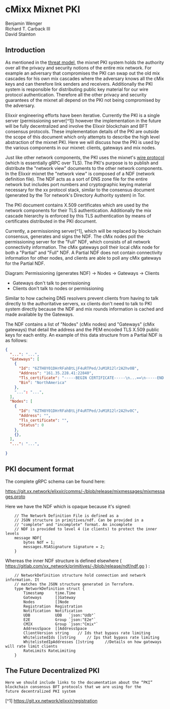
# cMixx Mixnet PKI

Benjamin Wenger  
Richard T. Carback III  
David Stainton  

## Introduction

As mentioned in the [threat model](threat_model.md), the mixnet PKI
system holds the authority over all the privacy and security notions
of the entire mix network. For example an adversary that compromises
the PKI can swap out the old mix cascades for his own mix cascades
where the adversary knows all the cMix keys and can therefore link
senders and receivers. Additionally the PKI system is responsible for
distributing public key material for our wire protocol
authentication. Therefore all the other privacy and security
guarantees of the mixnet all depend on the PKI not being compromised
by the adversary.

Elixxir engineering efforts have been iterative. Currently the PKI is
a single server (permissioning server[^1]) however the implementation
in the future will be fully decentralized and involve the Elixxir
blockchain and BFT consensus protocols. These implementation details
of the PKI are outside the scope of this document which only attempts
to describe the high level abstraction of the mixnet PKI. Here we will
discuss how the PKI is used by the various components in our mixnet:
clients, gateways and mix nodes.

Just like other network components, the PKI uses the mixnet's [wire
protocol](wire.md) (which is essentially gRPC over TLS). The PKI's
purpose is to publish and distribute the "network view"
documents to the other network components. In the Elixxir mixnet the
"network view" is composed of a NDF (network definition file).
The NDF acts as a sort of DNS zone file for the entire network
but includes port numbers and cryptographic keying material necessary
for the xx protocol stack, similar to the consensus document
(generated by the Tor network's Directory Authority system) in Tor.

The PKI document contains X.509 certificates which are used by the
network components for their TLS authentication. Additionally the mix
cascade hierarchy is enforced by this TLS authentication by means
of certificates distributed in the PKI document.

Currently, a permissioning server[^1], which will be replaced by 
blockchain consensus, generates and signs the NDF. The cMix nodes poll
the permissioning server for the "Full" NDF, which consists of all
network connectivity information. The cMix gateways poll their local 
cMix node for both a "Partial" and "Full" NDF. A Partial NDF does not
contain connectivity information for other nodes, and clients are able
to poll any cMix gateways for the Partial NDF.

Diagram: Permissioning (generates NDF) -> Nodes -> Gateways -> Clients

- Gateways don't talk to permissioning
- Clients don't talk to nodes or permissioning

Similar to how cacheing DNS resolvers prevent clients from having to
talk directly to the authoritative servers, xx clients don't need to talk
to PKI system directly because the NDF and mix rounds information is
cached and made available by the Gateways.

The NDF contains a list of "Nodes" (cMix nodes) and "Gateways" (cMix gateways) 
that detail the address and the PEM encoded TLS X.509 public keys for 
each entity. An example of this data structure from a Partial NDF is as follows: 

```json
{
  "...": "...",
  "Gateways": [
    {
      "Id": "6ZTH8Y01DHrRFahBtLjF4uRTPed/JuM1R12lr2A2hv0B",
      "Address": "161.35.228.41:22840",
      "Tls_certificate": "-----BEGIN CERTIFICATE-----\n...==\n-----END CERTIFICATE-----\n",
      "Bin": "NorthAmerica"
    },
    "...": "...", 
  ],
  "Nodes": [
    {
      "Id": "6ZTH8Y01DHrRFahBtLjF4uRTPed/JuM1R12lr2A2hv0C",
      "Address": "",
      "Tls_certificate": "",
      "Status": 0
    },
    {},
  ],
  "...": "...",
  
}
```

## PKI document format

The complete gRPC schema can be found here:

https://git.xx.network/elixxir/comms/-/blob/release/mixmessages/mixmessages.proto


Here we have the NDF which is opaque because it's signed:
```
	// The Network Definition File is defined as a
	// JSON structure in primitives/ndf. Can be provided in a
	// "complete" and "incomplete" format. An incomplete
	// NDF is provided to level 4 (ie clients) to protect the inner levels
	message NDF{
		bytes Ndf = 1;
		messages.RSASignature Signature = 2;
	}
```
Whereas the inner NDF structure is defined elsewhere ( https://gitlab.com/xx_network/primitives/-/blob/release/ndf/ndf.go ) :
```
	// NetworkDefinition structure hold connection and network information. It
	// matches the JSON structure generated in Terraform.
	type NetworkDefinition struct {
		Timestamp     time.Time
		Gateways      []Gateway
		Nodes         []Node
		Registration  Registration
		Notification  Notification
		UDB           UDB   `json:"Udb"`
		E2E           Group `json:"E2e"`
		CMIX          Group `json:"Cmix"`
		AddressSpace  []AddressSpace
		ClientVersion string 	// Ids that bypass rate limiting
		WhitelistedIds []string 	// Ips that bypass rate limiting
		WhitelistedIpAddresses []string 	//Details on how gateways will rate limit clients
		RateLimits RateLimiting
	}
```


## The Future Decentralized PKI

	Here we should include links to the documentation about the “PKI”
    blockchain consensus BFT protocols that we are using for the
    future decentralized PKI system


[^1] https://git.xx.network/elixxir/registration
